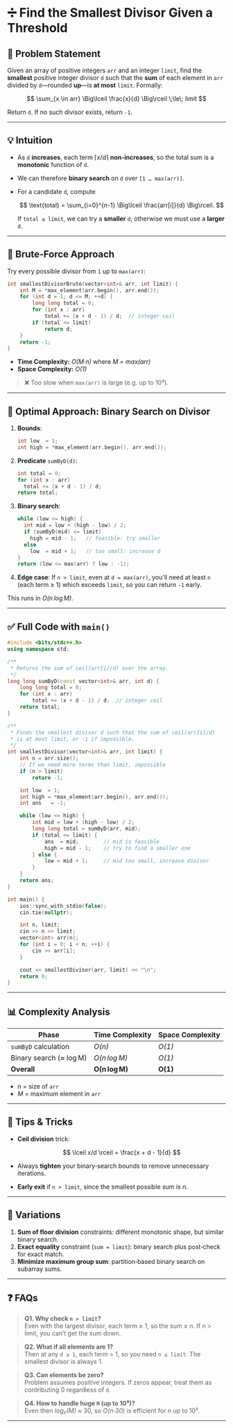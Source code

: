 # ➗ Find the Smallest Divisor Given a Threshold


## 📄 Problem Statement

Given an array of positive integers `arr` and an integer `limit`, find the **smallest** positive integer divisor `d` such that the **sum** of each element in `arr` divided by `d`—rounded **up**—is **at most** `limit`. Formally:

$$
\sum_{x \in arr} \Big\lceil \frac{x}{d} \Big\rceil \;\le\; limit
$$

Return `d`. If no such divisor exists, return `-1`.

---

## 💡 Intuition

* As `d` **increases**, each term $\lceil x / d\rceil$ **non-increases**, so the total sum is a **monotonic** function of `d`.
* We can therefore **binary search** on `d` over `[1 … max(arr)]`.
* For a candidate `d`, compute

  $$
    \text{total} = \sum_{i=0}^{n-1} \Big\lceil \frac{arr[i]}{d} \Big\rceil.
  $$

  If `total ≤ limit`, we can try a **smaller** `d`; otherwise we must use a **larger** `d`.

---

## 🐢 Brute‑Force Approach

Try every possible divisor from `1` up to `max(arr)`:

```cpp
int smallestDivisorBrute(vector<int>& arr, int limit) {
    int M = *max_element(arr.begin(), arr.end());
    for (int d = 1; d <= M; ++d) {
        long long total = 0;
        for (int x : arr)
            total += (x + d - 1) / d;  // integer ceil
        if (total <= limit)
            return d;
    }
    return -1;
}
```

* **Time Complexity:** *O(M·n)* where *M = max(arr)*
* **Space Complexity:** *O(1)*

> ❌ Too slow when `max(arr)` is large (e.g. up to 10⁹).

---

## 🚀 Optimal Approach: Binary Search on Divisor

1. **Bounds**:

   ```cpp
   int low  = 1;
   int high = *max_element(arr.begin(), arr.end());
   ```
2. **Predicate** `sumByD(d)`:

   ```cpp
   int total = 0;
   for (int x : arr)
     total += (x + d - 1) / d;
   return total;
   ```
3. **Binary search**:

   ```cpp
   while (low <= high) {
     int mid = low + (high - low) / 2;
     if (sumByD(mid) <= limit)
       high = mid - 1;   // feasible: try smaller
     else
       low  = mid + 1;   // too small: increase d
   }
   return (low <= max(arr) ? low : -1);
   ```
4. **Edge case**: If `n > limit`, even at `d = max(arr)`, you'll need at least `n` (each term ≥ 1) which exceeds `limit`, so you can return `-1` early.

This runs in *O(n log M)*.

---

## ✅ Full Code with `main()`

```cpp
#include <bits/stdc++.h>
using namespace std;

/**
 * Returns the sum of ceil(arr[i]/d) over the array.
 */
long long sumByD(const vector<int>& arr, int d) {
    long long total = 0;
    for (int x : arr)
        total += (x + d - 1) / d;  // integer ceil
    return total;
}

/**
 * Finds the smallest divisor d such that the sum of ceil(arr[i]/d)
 * is at most limit, or -1 if impossible.
 */
int smallestDivisor(vector<int>& arr, int limit) {
    int n = arr.size();
    // If we need more terms than limit, impossible
    if (n > limit) 
        return -1;

    int low  = 1;
    int high = *max_element(arr.begin(), arr.end());
    int ans   = -1;

    while (low <= high) {
        int mid = low + (high - low) / 2;
        long long total = sumByD(arr, mid);
        if (total <= limit) {
            ans  = mid;        // mid is feasible
            high = mid - 1;    // try to find a smaller one
        } else {
            low = mid + 1;     // mid too small, increase divisor
        }
    }
    return ans;
}

int main() {
    ios::sync_with_stdio(false);
    cin.tie(nullptr);

    int n, limit;
    cin >> n >> limit;
    vector<int> arr(n);
    for (int i = 0; i < n; ++i) {
        cin >> arr[i];
    }

    cout << smallestDivisor(arr, limit) << "\n";
    return 0;
}
```

---

## 📊 Complexity Analysis

| Phase                   | Time Complexity | Space Complexity |
| ----------------------- | --------------- | ---------------- |
| `sumByD` calculation    | *O(n)*          | *O(1)*           |
| Binary search (≈ log M) | *O(n log M)*    | *O(1)*           |
| **Overall**             | **O(n log M)**  | **O(1)**         |

* *n* = size of `arr`
* *M* = maximum element in `arr`

---

## 🎯 Tips & Tricks

* **Ceil division** trick:

  $$
    \lceil x/d \rceil = \frac{x + d - 1}{d}
  $$
* Always **tighten** your binary‑search bounds to remove unnecessary iterations.
* **Early exit** if `n > limit`, since the smallest possible sum is *n*.

---

## 🔄 Variations

1. **Sum of floor division** constraints: different monotonic shape, but similar binary search.
2. **Exact equality** constraint (`sum = limit`): binary search plus post‑check for exact match.
3. **Minimize maximum group sum**: partition‑based binary search on subarray sums.

---

## ❓ FAQs

> **Q1. Why check `n > limit`?** <br>
> Even with the largest divisor, each term ≥ 1, so the sum ≥ n. If n > limit, you can’t get the sum down.

> **Q2. What if all elements are 1?** <br>
> Then at any `d ≥ 1`, each term = 1, so you need `n ≤ limit`. The smallest divisor is always 1.

> **Q3. Can elements be zero?** <br>
> Problem assumes positive integers. If zeros appear, treat them as contributing 0 regardless of `d`.

> **Q4. How to handle huge `M` (up to 10⁹)?** <br>
> Even then *log₂(M)* ≈ 30, so *O(n·30)* is efficient for n up to 10⁵.

---
